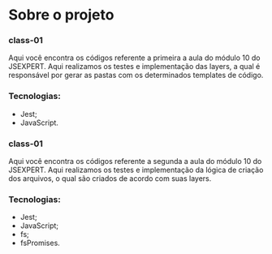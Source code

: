 # Sobre o projeto

### class-01

Aqui você encontra os códigos referente a primeira a aula do módulo 10 do JSEXPERT. Aqui realizamos os testes e implementação das layers, a qual é responsável por gerar as pastas com os determinados templates de código.

### Tecnologias:

- Jest;
- JavaScript.

### class-01

Aqui você encontra os códigos referente a segunda a aula do módulo 10 do JSEXPERT. Aqui realizamos os testes e implementação da lógica de criação dos arquivos, o qual são criados de acordo com suas layers.

### Tecnologias:

- Jest;
- JavaScript;
- fs;
- fsPromises.
